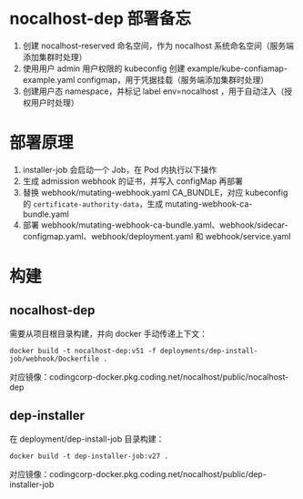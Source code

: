 # nocalhost-dep 部署备忘
1. 创建 nocalhost-reserved 命名空间，作为 nocalhost 系统命名空间（服务端添加集群时处理）
2. 使用用户 admin 用户权限的 kubeconfig 创建 example/kube-confiamap-example.yaml configmap，用于凭据挂载（服务端添加集群时处理）
3. 创建用户态 namespace，并标记 label env=nocalhost ，用于自动注入（授权用户时处理）

# 部署原理
1. installer-job 会启动一个 Job，在 Pod 内执行以下操作
2. 生成 admission webhook 的证书，并写入 configMap 再部署
3. 替换 webhook/mutating-webhook.yaml CA_BUNDLE，对应 kubeconfig 的 `certificate-authority-data`，生成 mutating-webhook-ca-bundle.yaml
4. 部署 webhook/mutating-webhook-ca-bundle.yaml、webhook/sidecar-configmap.yaml、webhook/deployment.yaml 和 webhook/service.yaml

# 构建
## nocalhost-dep
需要从项目根目录构建，并向 docker 手动传递上下文：
```
docker build -t nocalhost-dep:v51 -f deployments/dep-install-job/webhook/Dockerfile .
```
对应镜像：codingcorp-docker.pkg.coding.net/nocalhost/public/nocalhost-dep

## dep-installer
在 deployment/dep-install-job 目录构建：
```
docker build -t dep-installer-job:v27 . 
```
对应镜像：codingcorp-docker.pkg.coding.net/nocalhost/public/dep-installer-job